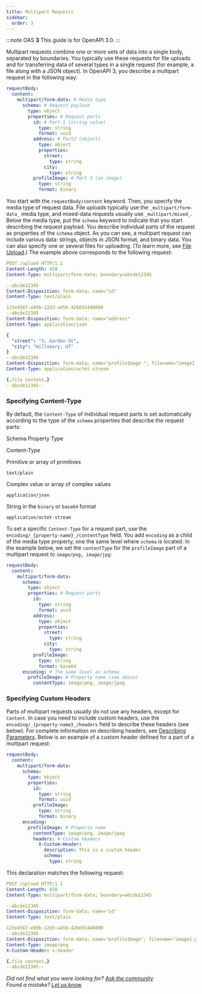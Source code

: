 ```yaml
---
title: Multipart Requests
sidebar:
  order: 3
---
```


:::note
OAS **3** This guide is for OpenAPI 3.0.
:::

Multipart requests combine one or more sets of data into a single body, separated by boundaries. You typically use these requests for file uploads and for transferring data of several types in a single request (for example, a file along with a JSON object). In OpenAPI 3, you describe a multipart request in the following way:

```yaml
requestBody:
  content:
    multipart/form-data: # Media type
      schema: # Request payload
        type: object
        properties: # Request parts
          id: # Part 1 (string value)
            type: string
            format: uuid
          address: # Part2 (object)
            type: object
            properties:
              street:
                type: string
              city:
                type: string
          profileImage: # Part 3 (an image)
            type: string
            format: binary
```

You start with the `requestBody/content` keyword. Then, you specify the media type of request data. File uploads typically use the `_multipart/form-data_` media type, and mixed-data requests usually use `_multipart/mixed_`. Below the media type, put the `schema` keyword to indicate that you start describing the request payload. You describe individual parts of the request as properties of the `schema` object. As you can see, a multipart request can include various data: strings, objects in JSON format, and binary data. You can also specify one or several files for uploading. (To learn more, see [File Upload](/specification/describing-request-body/file-upload/).) The example above corresponds to the following request:

```yaml
POST /upload HTTP/1.1
Content-Length: 428
Content-Type: multipart/form-data; boundary=abcde12345

--abcde12345
Content-Disposition: form-data; name="id"
Content-Type: text/plain

123e4567-e89b-12d3-a456-426655440000
--abcde12345
Content-Disposition: form-data; name="address"
Content-Type: application/json

{
  "street": "3, Garden St",
  "city": "Hillsbery, UT"
}
--abcde12345
Content-Disposition: form-data; name="profileImage "; filename="image1.png"
Content-Type: application/octet-stream

{…file content…}
--abcde12345--
```

### Specifying Content-Type

By default, the `Content-Type` of individual request parts is set automatically according to the type of the `schema` properties that describe the request parts:

Schema Property Type

Content-Type

Primitive or array of primitives

`text/plain`

Complex value or array of complex values

`application/json`

String in the `binary` or `base64` format

`application/octet-stream`

To set a specific `Content-Type` for a request part, use the `encoding/_{property-name}_/contentType` field. You add `encoding` as a child of the media type property, one the same level where `schema` is located. In the example below, we set the `contentType` for the `profileImage` part of a multipart request to `image/png, image/jpg`:

```yml
requestBody:
  content:
    multipart/form-data:
      schema:
        type: object
        properties: # Request parts
          id:
            type: string
            format: uuid
          address:
            type: object
            properties:
              street:
                type: string
              city:
                type: string
          profileImage:
            type: string
            format: base64
      encoding: # The same level as schema
        profileImage: # Property name (see above)
          contentType: image/png, image/jpeg
```

### Specifying Custom Headers

Parts of multipart requests usually do not use any headers, except for `Content`. In case you need to include custom headers, use the `encoding/_{property-name}_/headers` field to describe these headers (see below). For complete information on describing headers, see [Describing Parameters](/specification/describing-parameters/). Below is an example of a custom header defined for a part of a multipart request:

```yaml
requestBody:
  content:
    multipart/form-data:
      schema:
        type: object
        properties:
          id:
            type: string
            format: uuid
          profileImage:
            type: string
            format: binary
      encoding:
        profileImage: # Property name
          contentType: image/png, image/jpeg
          headers: # Custom headers
            X-Custom-Header:
              description: This is a custom header
              schema:
                type: string
```

This declaration matches the following request:

```yaml
POST /upload HTTP/1.1
Content-Length: 428
Content-Type: multipart/form-data; boundary=abcde12345

--abcde12345
Content-Disposition: form-data; name="id"
Content-Type: text/plain

123e4567-e89b-12d3-a456-426655440000
--abcde12345
Content-Disposition: form-data; name="profileImage"; filename="image1.png"
Content-Type: image/png
X-Custom-Header: x-header

{…file content…}
--abcde12345--
```

_Did not find what you were looking for? [Ask the community](https://community.smartbear.com/t5/Swagger-Open-Source-Tools/bd-p/SwaggerOSTools)  
Found a mistake? [Let us know](https://github.com/swagger-api/swagger.io/issues)_
